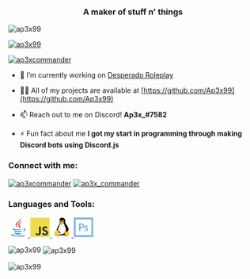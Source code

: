 <h3 align="center">A maker of stuff n' things</h3>

<p align="left"> <img src="https://komarev.com/ghpvc/?username=ap3x99&label=Profile%20views&color=0e75b6&style=plastic" alt="ap3x99" /> </p>

<p align="left"> <a href="https://github.com/ryo-ma/github-profile-trophy"><img src="https://github-profile-trophy.vercel.app/?username=ap3x99" alt="ap3x99" /></a> </p>

<p align="left"> <a href="https://twitter.com/ap3xcommander" target="blank"><img src="https://img.shields.io/twitter/follow/ap3xcommander?logo=twitter&style=for-the-badge" alt="ap3xcommander" /></a> </p>

- 🔭 I’m currently working on [Desperado Roleplay](https://discord.gg/desperadorp)

- 👨‍💻 All of my projects are available at [https://github.com/Ap3x99](https://github.com/Ap3x99)

- 📫 Reach out to me on Discord! **Ap3x_#7582**

- ⚡ Fun fact about me **I got my start in programming through making Discord bots using Discord.js**

<h3 align="left">Connect with me:</h3>
<p align="left">
<a href="https://twitter.com/ap3xcommander" target="blank"><img align="center" src="https://raw.githubusercontent.com/rahuldkjain/github-profile-readme-generator/master/src/images/icons/Social/twitter.svg" alt="ap3xcommander" height="30" width="40" /></a>
<a href="https://www.youtube.com/c/ap3x_commander" target="blank"><img align="center" src="https://raw.githubusercontent.com/rahuldkjain/github-profile-readme-generator/master/src/images/icons/Social/youtube.svg" alt="ap3x_commander" height="30" width="40" /></a>
</p>

<h3 align="left">Languages and Tools:</h3>
<p align="left"> <a href="https://www.java.com" target="_blank" rel="noreferrer"> <img src="https://raw.githubusercontent.com/devicons/devicon/master/icons/java/java-original.svg" alt="java" width="40" height="40"/> </a> <a href="https://developer.mozilla.org/en-US/docs/Web/JavaScript" target="_blank" rel="noreferrer"> <img src="https://raw.githubusercontent.com/devicons/devicon/master/icons/javascript/javascript-original.svg" alt="javascript" width="40" height="40"/> </a> <a href="https://www.linux.org/" target="_blank" rel="noreferrer"> <img src="https://raw.githubusercontent.com/devicons/devicon/master/icons/linux/linux-original.svg" alt="linux" width="40" height="40"/> </a> <a href="https://www.photoshop.com/en" target="_blank" rel="noreferrer"> <img src="https://raw.githubusercontent.com/devicons/devicon/master/icons/photoshop/photoshop-line.svg" alt="photoshop" width="40" height="40"/> </a> </p>

<p><img align="left" src="https://github-readme-stats.vercel.app/api/top-langs?username=ap3x99&show_icons=true&theme=dark&locale=en&layout=compact" alt="ap3x99" /></p>

<p>&nbsp;<img align="center" src="https://github-readme-stats.vercel.app/api?username=ap3x99&show_icons=true&theme=dark&locale=en" alt="ap3x99" /></p>

<p><img align="center" src="https://github-readme-streak-stats.herokuapp.com/?user=ap3x99&theme=dark" alt="ap3x99" /></p>
